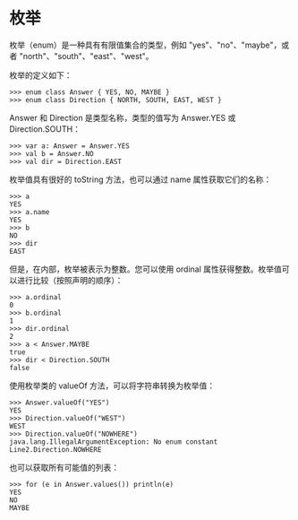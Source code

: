 # 枚举

枚举（enum）是一种具有有限值集合的类型，例如 "yes"、"no"、"maybe"，或者 "north"、"south"、"east"、"west"。

枚举的定义如下：

```
>>> enum class Answer { YES, NO, MAYBE }
>>> enum class Direction { NORTH, SOUTH, EAST, WEST }

```

Answer 和 Direction 是类型名称，类型的值写为 Answer.YES 或 Direction.SOUTH：

```
>>> var a: Answer = Answer.YES
>>> val b = Answer.NO
>>> val dir = Direction.EAST

```

枚举值具有很好的 toString 方法，也可以通过 name 属性获取它们的名称：

```
>>> a
YES
>>> a.name
YES
>>> b
NO
>>> dir
EAST

```

但是，在内部，枚举被表示为整数。您可以使用 ordinal 属性获得整数。枚举值可以进行比较（按照声明的顺序）：

```
>>> a.ordinal
0
>>> b.ordinal
1
>>> dir.ordinal
2
>>> a < Answer.MAYBE
true
>>> dir < Direction.SOUTH
false

```

使用枚举类的 valueOf 方法，可以将字符串转换为枚举值：

```
>>> Answer.valueOf("YES")
YES
>>> Direction.valueOf("WEST")
WEST
>>> Direction.valueOf("NOWHERE")
java.lang.IllegalArgumentException: No enum constant Line2.Direction.NOWHERE

```

也可以获取所有可能值的列表：

```
>>> for (e in Answer.values()) println(e)
YES
NO
MAYBE

```
